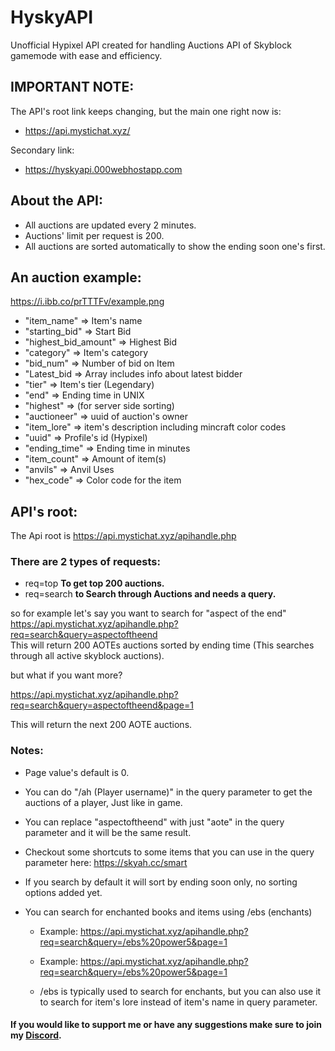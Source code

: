 # HyskyAPI
Unofficial Hypixel API created for handling Auctions API of Skyblock gamemode with ease and efficiency.

## IMPORTANT NOTE:
The API's root link keeps changing, but the main one right now is:
- https://api.mystichat.xyz/

Secondary link:
- https://hyskyapi.000webhostapp.com
## About the API:
- All auctions are updated every 2 minutes.
- Auctions' limit per request is 200.
- All auctions are sorted automatically to show the ending soon one's first.

## An auction example:

https://i.ibb.co/prTTTFv/example.png

- "item_name" => Item's name
- "starting_bid" => Start Bid
- "highest_bid_amount" => Highest Bid
- "category" => Item's category
- "bid_num" => Number of bid on Item
- "Latest_bid => Array includes info about latest bidder
- "tier" => Item's tier (Legendary)
- "end" => Ending time in UNIX
- "highest" => (for server side sorting)
- "auctioneer" => uuid of auction's owner
- "item_lore" => item's description including mincraft color codes
- "uuid" => Profile's id (Hypixel)
- "ending_time" => Ending time in minutes
- "item_count" => Amount of item(s)
- "anvils" => Anvil Uses
- "hex_code" => Color code for the item

## API's root:

The Api root is https://api.mystichat.xyz/apihandle.php

### There are 2 types of requests:
- req=top **To get top 200 auctions.**
- req=search **to Search through Auctions and needs a query.**

so for example let's say you want to search for "aspect of the end" <br>
https://api.mystichat.xyz/apihandle.php?req=search&query=aspectoftheend <br>
This will return 200 AOTEs auctions sorted by ending time (This searches through all active skyblock auctions).

but what if you want more?

https://api.mystichat.xyz/apihandle.php?req=search&query=aspectoftheend&page=1

This will return the next 200 AOTE auctions.

### Notes:
- Page value's default is 0.
- You can do "/ah (Player username)" in the query parameter to get the auctions of a player, Just like in game.
- You can replace "aspectoftheend" with just "aote" in the query parameter and it will be the same result.
- Checkout some shortcuts to some items that you can use in the query parameter here: https://skyah.cc/smart
- If you search by default it will sort by ending soon only, no sorting options added yet.
- You can search for enchanted books and items using /ebs (enchants)

  - Example: https://api.mystichat.xyz/apihandle.php?req=search&query=/ebs%20power5&page=1

  - Example: https://api.mystichat.xyz/apihandle.php?req=search&query=/ebs%20power5&page=1

  - /ebs is typically used to search for enchants, but you can also use it to search for item's lore instead of item's name in query parameter.

#### If you would like to support me or have any suggestions make sure to join my [Discord](https://discord.gg/rqKmcXh).
